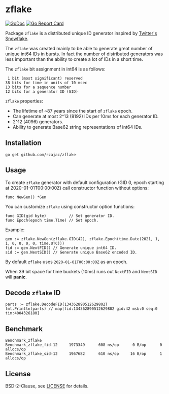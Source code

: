 # zflake

[![GoDoc](https://godoc.org/github.com/rzajac/zflake?status.svg)](http://godoc.org/github.com/rzajac/zflake)
[![Go Report Card](https://goreportcard.com/badge/github.com/rzajac/zflake)](https://goreportcard.com/report/github.com/rzajac/zflake)

Package `zflake` is a distributed unique ID generator inspired by
[Twitter's Snowflake](https://blog.twitter.com/2010/announcing-snowflake).

The `zflake` was created mainly to be able to generate great number of unique
int64 IDs in bursts. In fact the number of distributed generators
was less important than the ability to create a lot of IDs in a short time.

The `zflake` bit assignment in int64 is as follows:

     1 bit (most significant) reserved
    38 bits for time in units of 10 msec
    13 bits for a sequence number
    12 bits for a generator ID (GID)

`zflake` properties:

- The lifetime of ~87 years since the start of `zflake` epoch.
- Can generate at most 2^13 (8192) IDs per 10ms for each generator ID.
- 2^12 (4096) generators.
- Ability to generate Base62 string representations of int64 IDs. 

## Installation

```
go get github.com/rzajac/zflake
```

## Usage

To create `zflake` generator with default configuration (GID 0, epoch starting 
at 2020-01-01T00:00:00Z) call constructor function without options:

```
func NewGen() *Gen
```

You can customize `zflake` using constructor option functions:

```
func GID(gid byte)          // Set generator ID.
func Epoch(epoch time.Time) // Set epoch. 
```

Example:

```
gen := zflake.NewGen(zflake.GID(42), zflake.Epoch(time.Date(2021, 1, 1, 0, 0, 0, 0, time.UTC)))
fid := gen.NextFID() // Generate unique int64 ID.
sid := gen.NextSID() // Generate unique Base62 encoded ID.
```

By default `zflake` uses `2020-01-01T00:00:00Z` as an epoch.

When 39 bit space for time buckets (10ms) runs out `NextFID` and `NextSID` 
will **panic**.

## Decode `zflake` ID

```
parts := zflake.DecodeFID(134362890512629802)
fmt.Println(parts) // map[fid:134362890512629802 gid:42 msb:0 seq:0 tim:4004326180]
```

## Benchmark

```
Benchmark_zflake
Benchmark_zflake_fid-12     1973349      608 ns/op      0 B/op      0 allocs/op
Benchmark_zflake_sid-12     1967682      610 ns/op     16 B/op      1 allocs/op
```

## License

BSD-2-Clause,
see [LICENSE](https://github.com/rzajac/zflake/blob/master/LICENSE) for details.